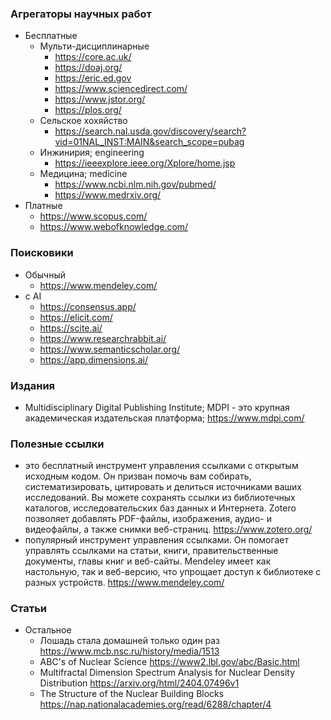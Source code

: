 ### Агрегаторы научных работ

- Бесплатные
    - Мульти-дисциплинарные
        - https://core.ac.uk/
        - https://doaj.org/
        - https://eric.ed.gov
        - https://www.sciencedirect.com/
        - https://www.jstor.org/
        - https://plos.org/
    - Сельское хохяйство
        - https://search.nal.usda.gov/discovery/search?vid=01NAL_INST:MAIN&search_scope=pubag
    - Инжинирия; engineering
        - https://ieeexplore.ieee.org/Xplore/home.jsp
    - Медицина; medicine
        - https://www.ncbi.nlm.nih.gov/pubmed/
        - https://www.medrxiv.org/
- Платные
    - https://www.scopus.com/
    - https://www.webofknowledge.com/


### Поисковики

- Обычный
    - https://www.mendeley.com/
- с AI
    - https://consensus.app/
    - https://elicit.com/
    - https://scite.ai/
    - https://www.researchrabbit.ai/
    - https://www.semanticscholar.org/
    - https://app.dimensions.ai/

### Издания

- Multidisciplinary Digital Publishing Institute; MDPI - это крупная академическая издательская платформа; https://www.mdpi.com/

### Полезные ссылки

- это бесплатный инструмент управления ссылками с открытым исходным кодом. Он призван помочь вам собирать, систематизировать, цитировать и делиться источниками ваших исследований. Вы можете сохранять ссылки из библиотечных каталогов, исследовательских баз данных и Интернета. Zotero позволяет добавлять PDF-файлы, изображения, аудио- и видеофайлы, а также снимки веб-страниц. https://www.zotero.org/
- популярный инструмент управления ссылками. Он помогает управлять ссылками на статьи, книги, правительственные документы, главы книг и веб-сайты. Mendeley имеет как настольную, так и веб-версию, что упрощает доступ к библиотеке с разных устройств. https://www.mendeley.com/

### Статьи

- Остальное
    - Лошадь стала домашней только один раз https://www.mcb.nsc.ru/history/media/1513
    - ABC's of Nuclear Science https://www2.lbl.gov/abc/Basic.html
    - Multifractal Dimension Spectrum Analysis for Nuclear Density Distribution https://arxiv.org/html/2404.07496v1
    - The Structure of the Nuclear Building Blocks https://nap.nationalacademies.org/read/6288/chapter/4
